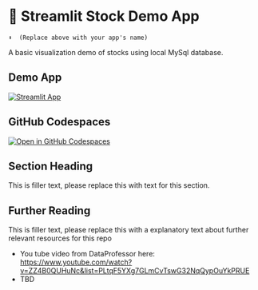 # 🤖 Streamlit Stock Demo App
```
⬆️  (Replace above with your app's name)
```
A basic visualization demo of stocks using local MySql database.

## Demo App

[![Streamlit App](https://static.streamlit.io/badges/streamlit_badge_black_white.svg)](https://app-stockinfo.streamlit.app/)

## GitHub Codespaces

[![Open in GitHub Codespaces](https://github.com/codespaces/badge.svg)](https://codespaces.new/streamlit/app-stockinfo?quickstart=1)

## Section Heading

This is filler text, please replace this with text for this section.

## Further Reading

This is filler text, please replace this with a explanatory text about further relevant resources for this repo
- You tube video from DataProfessor here: https://www.youtube.com/watch?v=ZZ4B0QUHuNc&list=PLtqF5YXg7GLmCvTswG32NqQypOuYkPRUE
- TBD
